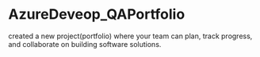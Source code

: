 # AzureDeveop_QAPortfolio
created a new project(portfolio) where your team can plan, track progress, and collaborate on building software solutions.

